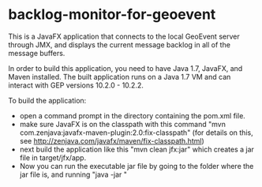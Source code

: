 backlog-monitor-for-geoevent
============================

This is a JavaFX application that connects to the local GeoEvent server through JMX, and displays the current message backlog in all of the message buffers.


In order to build this application, you need to have Java 1.7, JavaFX, and Maven installed.  The built application runs on a Java 1.7 VM and can interact with GEP versions 10.2.0 - 10.2.2.

To build the application:
* open a command prompt in the directory containing the pom.xml file.
* make sure JavaFX is on the classpath with this command "mvn com.zenjava:javafx-maven-plugin:2.0:fix-classpath"   (for details on this, see http://zenjava.com/javafx/maven/fix-classpath.html)
* next build the application like this "mvn clean jfx:jar" which creates a jar file in target/jfx/app.
* Now you can run the executable jar file by going to the folder where the jar file is, and running "java -jar <jarfile>"



